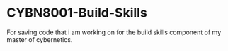 # CYBN8001-Build-Skills
For saving code that i am working on for the build skills component of my master of cybernetics. 
